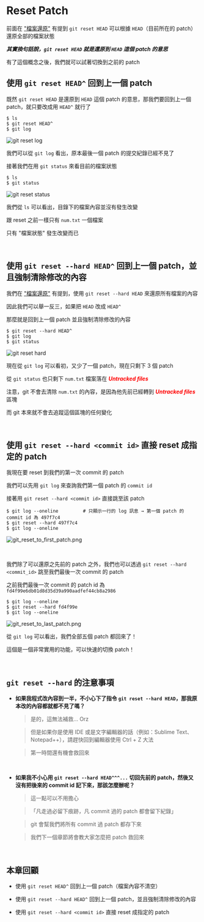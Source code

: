 # Reset Patch

前面在 ["檔案還原"](../file/recover_files.md) 有提到 `git reset HEAD` 可以根據 `HEAD`（目前所在的 patch）還原全部的檔案狀態

___其實換句話說，`git reset HEAD` 就是還原到 `HEAD` 這個 patch 的意思___

有了這個概念之後，我們就可以試著切換到之前的 patch

## 使用 `git reset HEAD^` 回到上一個 patch

既然 `git reset HEAD` 是還原到 `HEAD` 這個 patch 的意思，那我們要回到上一個 patch，就只要改成用 `HEAD^` 就行了

```
$ ls
$ git reset HEAD^
$ git log
```

![git reset log](reset/git_log.png)

我們可以從 `git log` 看出，原本最後一個 patch 的提交紀錄已經不見了

接著我們在用 `git status` 來看目前的檔案狀態

```
$ ls
$ git status
```

![git reset status](reset/git_status.png)

我們從 `ls` 可以看出，目錄下的檔案內容並沒有發生改變

跟 reset 之前一樣只有 `num.txt` 一個檔案

只有 "檔案狀態" 發生改變而已

<br>

## 使用 `git reset --hard HEAD^` 回到上一個 patch，並且強制清除修改的內容

我們在 ["檔案還原"](../file/recover_files.md) 有提到，使用 `git reset --hard HEAD` 來還原所有檔案的內容

因此我們可以舉一反三，如果把 `HEAD` 改成 `HEAD^`

那麼就是回到上一個 patch 並且強制清除修改的內容

    $ git reset --hard HEAD^
    $ git log
    $ git status

![git reset hard](reset/git_reset_hard.png)

現在從 `git log` 可以看初，又少了一個 patch，現在只剩下 3 個 patch

從 `git status` 也只剩下 `num.txt` 檔案落在 ___<span style="color: red">Untracked files</span>___

注意，git 不會去清除 `num.txt` 的內容，是因為他先前已經轉到 ___<span style="color: red">Untracked files</span>___ 區塊

而 git 本來就不會去追蹤這個區塊的任何變化

<br>

## 使用 `git reset --hard <commit id>` 直接 reset 成指定的 patch

我現在要 reset 到我們的第一次 commit 的 patch

我們可以先用 `git log` 來查詢我們第一個 patch 的 `commit id`

接著用 `git reset --hard <commit id>` 直接跳至該 patch

    $ git log --oneline         # 只顯示一行的 log 訊息 → 第一個 patch 的 commit id 為 497f7c4
    $ git reset --hard 497f7c4
    $ git log --oneline

![git_reset_to_first_patch.png](reset/git_reset_to_first_patch.png)

<br>

我們除了可以還原之先前的 patch 之外，我們也可以透過 `git reset --hard <commit_id>` 跳至我們最後一次 commit 的 patch

之前我們最後一次 commit 的 patch id 為 `fd4f99e6db01d8d35d39a990aadfef44cb8a2986`

    $ git log --oneline
    $ git reset --hard fd4f99e
    $ git log --oneline

![git_reset_to_last_patch.png](reset/git_reset_to_last_patch.png)

從 `git log` 可以看出，我們全部五個 patch 都回來了！

這個是一個非常實用的功能，可以快速的切換 patch！

<br>

## `git reset --hard` 的注意事項

* __如果我程式改內容到一半，不小心下了指令 `git reset --hard HEAD`，那我原本改的內容都就都不見了嗎？__

    > 是的，這無法補救... Orz

    > 但是如果你是使用 IDE 或是文字編輯器的話（例如：Sublime Text、Notepad++），請趕快回到編輯器使用 Ctrl + Z 大法

    > 第一時間還有機會救回來

<br>

* __如果我不小心用 `git reset --hard HEAD^^^...` 切回先前的 patch，然後又沒有把後來的 commit id 記下來，那該怎麼辦呢？__

    > 這一點可以不用擔心

    > 「凡走過必留下痕跡，凡 commit 過的 patch 都會留下紀錄」

    > git 會幫我們將所有 commit 過 patch 都存下來

    > 我們下一個章節將會教大家怎麼把 patch 救回來

<br>

## 本章回顧

* 使用 `git reset HEAD^` 回到上一個 patch（檔案內容不清空）

* 使用 `git reset --hard HEAD^` 回到上一個 patch，並且強制清除修改的內容

* 使用 `git reset --hard <commit id>` 直接 reset 成指定的 patch
